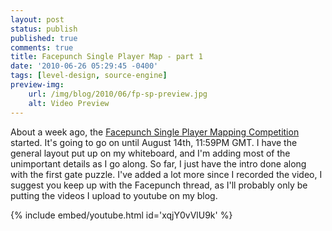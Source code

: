 ```yaml
---
layout: post
status: publish
published: true
comments: true
title: Facepunch Single Player Map - part 1
date: '2010-06-26 05:29:45 -0400'
tags: [level-design, source-engine]
preview-img:
    url: /img/blog/2010/06/fp-sp-preview.jpg
    alt: Video Preview
---
```


About a week ago, the [Facepunch Single Player Mapping Competition][1]
started. It's going to go on until August 14th, 11:59PM GMT. I have the
general layout put up on my whiteboard, and I'm adding most of the
unimportant details as I go along. So far, I just have the intro done along
with the first gate puzzle. I've added a lot more since I recorded the video,
I suggest you keep up with the Facepunch thread, as I'll probably only be
putting the videos I upload to youtube on my blog.

{% include embed/youtube.html id='xqjY0vVlU9k' %}

[1]: http://www.facepunch.com/showthread.php?t=954103